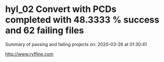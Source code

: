 # hyl_02 Convert with PCDs completed with 48.3333 % success and 62 failing files

Summary of passing and failing projects on: 2020-03-26 at 01:30:41

http://www.ryffine.com
